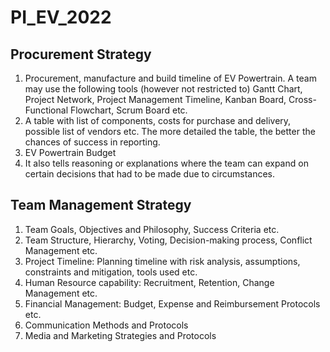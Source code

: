 # PI_EV_2022
## Procurement Strategy
1. Procurement, manufacture and build timeline of EV Powertrain. A team may use the following tools (however not restricted to) Gantt Chart, Project Network, Project Management Timeline, Kanban Board, Cross-Functional Flowchart, Scrum Board etc.
2. A table with list of components, costs for purchase and delivery, possible list of vendors etc. The more detailed the table, the better the chances of success in reporting.
3. EV Powertrain Budget
4. It also tells reasoning or explanations where the team can expand on certain decisions that had to be made due to circumstances.

## Team Management Strategy
1. Team Goals, Objectives and Philosophy, Success Criteria etc.
2. Team Structure, Hierarchy, Voting, Decision-making process, Conflict Management etc.
3. Project Timeline: Planning timeline with risk analysis, assumptions, constraints and mitigation, tools used etc.
4. Human Resource capability: Recruitment, Retention, Change Management etc.
5. Financial Management: Budget, Expense and Reimbursement Protocols etc.
6. Communication Methods and Protocols
7. Media and Marketing Strategies and Protocols
